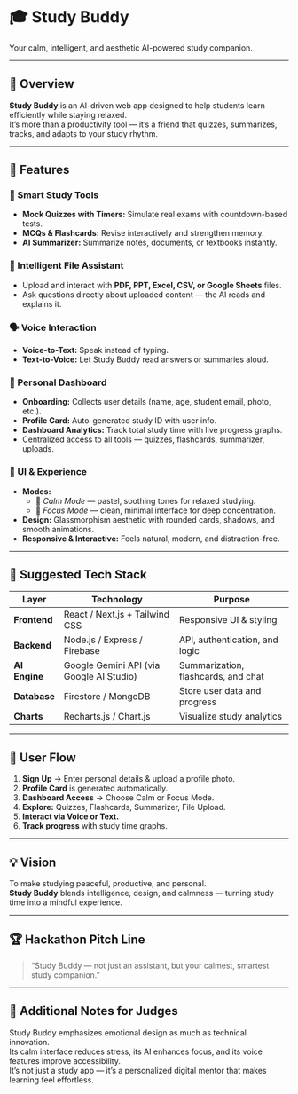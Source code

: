 # 🎓 Study Buddy
Your calm, intelligent, and aesthetic AI-powered study companion.

---

## 📘 Overview
**Study Buddy** is an AI-driven web app designed to help students learn efficiently while staying relaxed.  
It’s more than a productivity tool — it’s a friend that quizzes, summarizes, tracks, and adapts to your study rhythm.

---

## 🚀 Features

### 🧠 Smart Study Tools
- **Mock Quizzes with Timers:** Simulate real exams with countdown-based tests.  
- **MCQs & Flashcards:** Revise interactively and strengthen memory.  
- **AI Summarizer:** Summarize notes, documents, or textbooks instantly.  

### 📂 Intelligent File Assistant
- Upload and interact with **PDF, PPT, Excel, CSV, or Google Sheets** files.  
- Ask questions directly about uploaded content — the AI reads and explains it.  

### 🗣️ Voice Interaction
- **Voice-to-Text:** Speak instead of typing.  
- **Text-to-Voice:** Let Study Buddy read answers or summaries aloud.  

### 👤 Personal Dashboard
- **Onboarding:** Collects user details (name, age, student email, photo, etc.).  
- **Profile Card:** Auto-generated study ID with user info.  
- **Dashboard Analytics:** Track total study time with live progress graphs.  
- Centralized access to all tools — quizzes, flashcards, summarizer, uploads.  

### 🎨 UI & Experience
- **Modes:**  
  - 🌿 *Calm Mode* — pastel, soothing tones for relaxed studying.  
  - 🎯 *Focus Mode* — clean, minimal interface for deep concentration.  
- **Design:** Glassmorphism aesthetic with rounded cards, shadows, and smooth animations.  
- **Responsive & Interactive:** Feels natural, modern, and distraction-free.  

---

## 🧩 Suggested Tech Stack
| Layer | Technology | Purpose |
|-------|-------------|----------|
| **Frontend** | React / Next.js + Tailwind CSS | Responsive UI & styling |
| **Backend** | Node.js / Express / Firebase | API, authentication, and logic |
| **AI Engine** | Google Gemini API (via Google AI Studio) | Summarization, flashcards, and chat |
| **Database** | Firestore / MongoDB | Store user data and progress |
| **Charts** | Recharts.js / Chart.js | Visualize study analytics |

---

## 🧭 User Flow
1. **Sign Up** → Enter personal details & upload a profile photo.  
2. **Profile Card** is generated automatically.  
3. **Dashboard Access** → Choose Calm or Focus Mode.  
4. **Explore:** Quizzes, Flashcards, Summarizer, File Upload.  
5. **Interact via Voice or Text.**  
6. **Track progress** with study time graphs.  

---

## 💡 Vision
To make studying peaceful, productive, and personal.  
**Study Buddy** blends intelligence, design, and calmness — turning study time into a mindful experience.

---

## 🏆 Hackathon Pitch Line
> “Study Buddy — not just an assistant, but your calmest, smartest study companion.”

---

## 💬 Additional Notes for Judges
Study Buddy emphasizes emotional design as much as technical innovation.  
Its calm interface reduces stress, its AI enhances focus, and its voice features improve accessibility.  
It’s not just a study app — it’s a personalized digital mentor that makes learning feel effortless.
